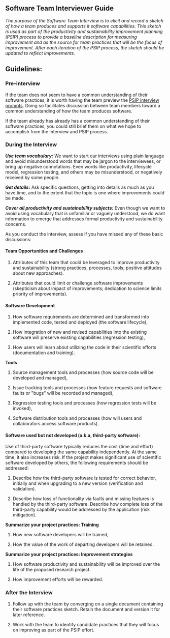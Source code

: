 ## Software Team Interviewer Guide

*The purpose of the Software Team Interview is to elicit and record a sketch of how a team produces and supports it software capabilities.  This sketch is used as part of the productivity and sustainability improvement planning (PSIP) process to provide a baseline description for measuring improvement and as the source for team practices that will be the focus of improvement.  After each iteration of the PSIP process, the sketch should be updated to reflect improvements.*

## Guidelines:

### Pre-interview

If the team does not seem to have a common understanding of their software practices, it is worth having the team preview the [PSIP interview prompts](SoftwareTeamInterviewTemplate.md).  Doing so facilitates discussion between team members toward a common understanding of how the team produces software.

If the team already has already has a common understanding of their software practices, you could still brief them on what we hope to accomplish from the interview and PSIP process.

### During the Interview

***_Use team vocabulary:_*** We want to start our interviews using plain language and avoid misunderstood words that may be jargon to the interviewees, or bring up negative connotations. Even words like productivity, lifecycle model, regression testing, and others may be misunderstood, or negatively received by some people.

***_Get details:_*** Ask specific questions, getting into details as much as you have time, and to the extent that the topic is one where improvements could be made.

***_Cover all productivity and sustainability subjects:_*** Even though we want to avoid using vocabulary that is unfamiliar or vaguely understood, we do want information to emerge that addresses formal productivity and sustainability concerns.

As you conduct the interview, assess if you have missed any of these basic discussions:

#### **Team Opportunities and Challenges**

1. Attributes of this team that could be leveraged to improve productivity and sustainability (strong practices, processes, tools; positive attitudes about new approaches).

2. Attributes that could limit or challenge software improvements (skepticism about impact of improvements; dedication to science limits priority of improvements).

#### **Software Development**

1. How software requirements are determined and transformed into implemented code, tested and deployed (the software lifecycle), 

2. How integration of new and revised capabilities into the existing software will preserve existing capabilities (regression testing), 

3. How users will learn about utilizing the code in their scientific efforts (documentation and training).

**Tools**

1. Source management tools and processes (how source code will be developed and managed), 

2. Issue tracking tools and processes (how feature requests and software faults or "bugs" will be recorded and managed), 

3. Regression testing tools and processes (how regression tests will be invoked),

4. Software distribution tools and processes (how will users and collaborators access software products).

#### **Software used but not developed (a.k.a, third-party software):** 

Use of third-party software typically reduces the cost (time and effort) compared to developing the same capability independently.  At the same time, it also increases risk.  If the project makes significant use of scientific software developed by others, the following requirements should be addressed:

 

1. Describe how the third-party software is tested for correct behavior, initially and when upgrading to a new version (verification and validation).

2. Describe how loss of functionality via faults and missing features is handled by the third-party software.  Describe how complete loss of the third-party capability would be addressed by the application (risk mitigation).

**Summarize your project practices: Training**

1. How new software developers will be trained,

2. How the value of the work of departing developers will be retained.

**Summarize your project practices: Improvement strategies**

1. How software productivity and sustainability will be improved over the life of the proposed research project.

2. How improvement efforts will be rewarded.

### After the Interview

1. Follow up with the team by converging on a single document containing their software practices sketch.  Retain the document and version it for later reference.

2. Work with the team to identify candidate practices that they will focus on improving as part of the PSIP effort.


